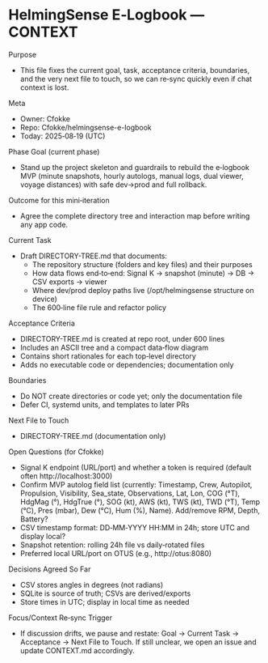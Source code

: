 # HelmingSense E‑Logbook — CONTEXT

Purpose
- This file fixes the current goal, task, acceptance criteria, boundaries, and the very next file to touch, so we can re‑sync quickly even if chat context is lost.

Meta
- Owner: Cfokke
- Repo: Cfokke/helmingsense-e-logbook
- Today: 2025‑08‑19 (UTC)

Phase Goal (current phase)
- Stand up the project skeleton and guardrails to rebuild the e‑logbook MVP (minute snapshots, hourly autologs, manual logs, dual viewer, voyage distances) with safe dev→prod and full rollback.

Outcome for this mini‑iteration
- Agree the complete directory tree and interaction map before writing any app code.

Current Task
- Draft DIRECTORY-TREE.md that documents:
  - The repository structure (folders and key files) and their purposes
  - How data flows end‑to‑end: Signal K → snapshot (minute) → DB → CSV exports → viewer
  - Where dev/prod deploy paths live (/opt/helmingsense structure on device)
  - The 600‑line file rule and refactor policy

Acceptance Criteria
- DIRECTORY-TREE.md is created at repo root, under 600 lines
- Includes an ASCII tree and a compact data‑flow diagram
- Contains short rationales for each top‑level directory
- Adds no executable code or dependencies; documentation only

Boundaries
- Do NOT create directories or code yet; only the documentation file
- Defer CI, systemd units, and templates to later PRs

Next File to Touch
- DIRECTORY-TREE.md (documentation only)

Open Questions (for Cfokke)
- Signal K endpoint (URL/port) and whether a token is required (default often http://localhost:3000)
- Confirm MVP autolog field list (currently: Timestamp, Crew, Autopilot, Propulsion, Visibility, Sea_state, Observations, Lat, Lon, COG (°T), HdgMag (°), HdgTrue (°), SOG (kt), AWS (kt), TWS (kt), TWD (°T), Temp (°C), Pres (mbar), Dew (°C), Hum (%), Name). Add/remove RPM, Depth, Battery?
- CSV timestamp format: DD‑MM‑YYYY HH:MM in 24h; store UTC and display local?
- Snapshot retention: rolling 24h file vs daily‑rotated files
- Preferred local URL/port on OTUS (e.g., http://otus:8080)

Decisions Agreed So Far
- CSV stores angles in degrees (not radians)
- SQLite is source of truth; CSVs are derived/exports
- Store times in UTC; display in local time as needed

Focus/Context Re‑sync Trigger
- If discussion drifts, we pause and restate: Goal → Current Task → Acceptance → Next File to Touch. If still unclear, we open an issue and update CONTEXT.md accordingly.